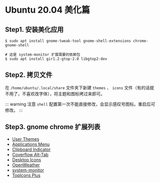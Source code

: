 # Ubuntu 20.04 美化篇

## Step1. 安装美化应用

``` shell
$ sudo apt install gnome-tweak-tool gnome-shell-extensions chrome-gnome-shell

# 这是 system-monitor 扩展需要的依赖包
$ sudo apt install gir1.2-gtop-2.0 libgtop2-dev
```

## Step2. 拷贝文件

在 `/home/ubuntu/.local/share` 文件夹下新建 `themes` 、 `icons` 文件（有的话就不用了，不喜欢改字体），将主题和图标拷过来即可。

::: warning 注意
`shell` 配置第一次不能直接修改，会显示感叹号图标。重启后可修改。
:::

## Step3. gnome chrome 扩展列表

* [User Themes](https://extensions.gnome.org/extension/19/user-themes/)
* [Applications Menu](https://extensions.gnome.org/extension/6/applications-menu/)
* [Clipboard Indicator](https://extensions.gnome.org/extension/779/clipboard-indicator/)
* [Coverflow Alt-Tab](https://extensions.gnome.org/extension/97/coverflow-alt-tab/)
* [Desktop Icons](https://extensions.gnome.org/extension/1465/desktop-icons/)
* [OpenWeather](https://extensions.gnome.org/extension/750/openweather/)
* [system-monitor](https://extensions.gnome.org/extension/120/system-monitor/)
* [TopIcons Plus](https://extensions.gnome.org/extension/1031/topicons/)
